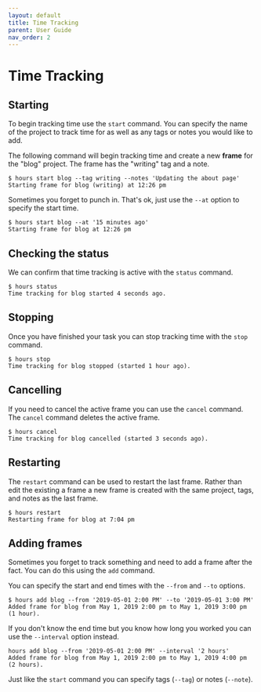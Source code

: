 ```yaml
---
layout: default
title: Time Tracking
parent: User Guide
nav_order: 2
---
```


# Time Tracking

## Starting

To begin tracking time use the `start` command.  You can specify the name of the project to track time for as well as any tags or notes you would like to add.

The following command will begin tracking time and create a new **frame** for the "blog" project.  The frame has the "writing" tag and a note.

```
$ hours start blog --tag writing --notes 'Updating the about page'
Starting frame for blog (writing) at 12:26 pm
```

Sometimes you forget to punch in.  That's ok, just use the `--at` option to specify the start time.

```
$ hours start blog --at '15 minutes ago'
Starting frame for blog at 12:26 pm
```

## Checking the status

We can confirm that time tracking is active with the `status` command.

```
$ hours status
Time tracking for blog started 4 seconds ago.
```

## Stopping

Once you have finished your task you can stop tracking time with the `stop` command.


```
$ hours stop
Time tracking for blog stopped (started 1 hour ago).
```

## Cancelling

If you need to cancel the active frame you can use the `cancel` command. The `cancel` command deletes the active frame.

```
$ hours cancel
Time tracking for blog cancelled (started 3 seconds ago).
```

## Restarting

The `restart` command can be used to restart the last frame. Rather than edit the existing a frame a new frame is created with the same project, tags, and notes as the last frame.

```
$ hours restart
Restarting frame for blog at 7:04 pm
```

## Adding frames

Sometimes you forget to track something and need to add a frame after the fact. You can do this using the `add` command.

You can specify the start and end times with the `--from` and `--to` options.

```
$ hours add blog --from '2019-05-01 2:00 PM' --to '2019-05-01 3:00 PM'
Added frame for blog from May 1, 2019 2:00 pm to May 1, 2019 3:00 pm (1 hour).
```

If you don't know the end time but you know how long you worked you can use the `--interval` option instead.

```
hours add blog --from '2019-05-01 2:00 PM' --interval '2 hours'
Added frame for blog from May 1, 2019 2:00 pm to May 1, 2019 4:00 pm (2 hours).
```

Just like the `start` command you can specify tags (`--tag`) or notes (`--note`).
